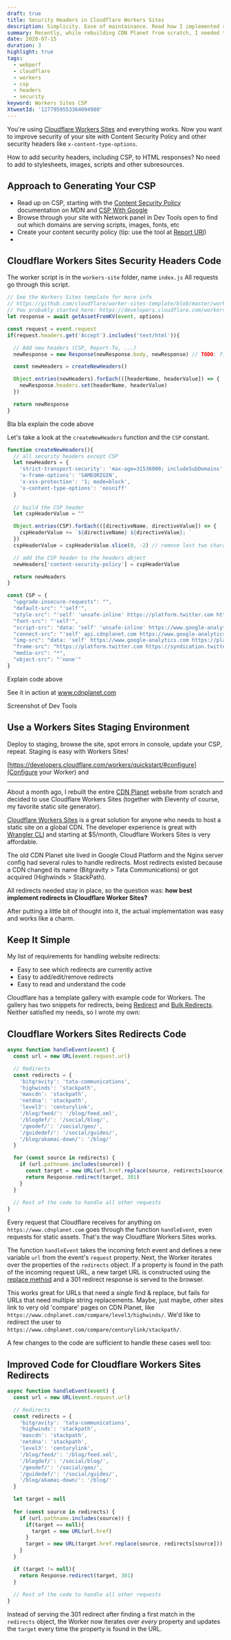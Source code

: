 ```yaml
---
draft: true
title: Security Headers in Cloudflare Workers Sites
description: Simplicity. Ease of maintainance. Read how I implemented redirects in Cloudflare Workers Sites for CDN Planet (code included!).
summary: Recently, while rebuilding CDN Planet from scratch, I needed to figure out how to handle page redirects in Cloudflare Workers Sites. Read how I did it and view the code I have running in production.
date: 2020-07-15
duration: 3
highlight: true
tags:
  - webperf
  - cloudflare
  - workers
  - csp
  - headers
  - security
keyword: Workers Sites CSP
XtweetId: '1277959553364094980'
---
```


You're using [Cloudflare Workers Sites](https://workers.cloudflare.com/sites) and everything works.
Now you want to improve security of your site with Content Security Policy and other security headers like `x-content-type-options`.

How to add security headers, including CSP, to HTML responses?
No need to add to stylesheets, images, scripts and other subresources.

## Approach to Generating Your CSP

- Read up on CSP, starting with the [Content Security Policy](https://developer.mozilla.org/en-US/docs/Web/HTTP/CSP) documentation on MDN and [CSP With Google](https://csp.withgoogle.com/docs/index.html)
- Browse through your site with Network panel in Dev Tools open to find out which domains are serving scripts, images, fonts, etc
- Create your content security policy (tip: use the tool at [Report URI](https://report-uri.com/home/generate))
- 
## Cloudflare Workers Sites Security Headers Code

The worker script is in the `workers-site` folder, name `index.js`
All requests go through this script.

``` js
// See the Workers Sites template for more info
// https://github.com/cloudflare/worker-sites-template/blob/master/workers-site/index.js
// You probably started here: https://developers.cloudflare.com/workers/sites/start-from-existing/
let response = await getAssetFromKV(event, options)

const request = event.request
if(request.headers.get('Accept').includes('text/html')){

  // Add new headers (CSP, Report-To, ...)
  newResponse = new Response(newResponse.body, newResponse) // TODO: fix this

  const newHeaders = createNewHeaders()

  Object.entries(newHeaders).forEach(([headerName, headerValue]) => {
    newResponse.headers.set(headerName, headerValue)
  })

  return newResponse
}

```

Bla bla explain the code above

Let's take a look at the `createNewHeaders` function and the `CSP` constant.

``` js
function createNewHeaders(){
  // all security headers except CSP
  let newHeaders = {
    'strict-transport-security': 'max-age=31536000; includeSubDomains',
    'x-frame-options': 'SAMEORIGIN',
    'x-xss-protection': '1; mode=block',
    'x-content-type-options': 'nosniff'
  }
  
  // build the CSP header
  let cspHeaderValue = ""

  Object.entries(CSP).forEach(([directiveName, directiveValue]) => {
    cspHeaderValue += `${directiveName} ${directiveValue}; `
  })
  cspHeaderValue = cspHeaderValue.slice(0, -2) // remove last two characters

  // add the CSP header to the headers object
  newHeaders['content-security-policy'] = cspHeaderValue

  return newHeaders
}

const CSP = {
  "upgrade-insecure-requests": "",
  "default-src": "'self'",
  "style-src": "'self' 'unsafe-inline' https://platform.twitter.com https://ton.twimg.com",
  "font-src": "'self'",
  "script-src": "data: 'self' 'unsafe-inline' https://www.google-analytics.com https://platform.twitter.com https://syndication.twitter.com https://cdn.syndication.twimg.com",
  "connect-src": "'self' api.cdnplanet.com https://www.google-analytics.com",
  "img-src": "data: 'self' https://www.google-analytics.com https://platform.twitter.com https://syndication.twitter.com *.twimg.com",
  "frame-src": "https://platform.twitter.com https://syndication.twitter.com",
  "media-src": "*",
  "object-src": "'none'"
}

```

Explain code above

See it in action at www.cdnplanet.com

Screenshot of Dev Tools

## Use a Workers Sites Staging Environment

Deploy to staging, browse the site, spot errors in console, update your CSP, repeat.
Staging is easy with Workers Sites!

[https://developers.cloudflare.com/workers/quickstart/#configure](Configure your Worker) and 

---

About a month ago, I rebuilt the entire [CDN Planet](https://www.cdnplanet.com/) website from scratch and decided to use Cloudflare Workers Sites (together with Eleventy of course, my favorite static site generator). 

[Cloudflare Workers Sites](https://workers.cloudflare.com/sites) is a great solution for anyone who needs to host a static site on a global CDN. The developer experience is great with [Wrangler CLI](https://developers.cloudflare.com/workers/tooling/wrangler) and starting at $5/month, Cloudflare Workers Sites is very affordable.

The old CDN Planet site lived in Google Cloud Platform and the Nginx server config had several rules to handle redirects. Most redirects existed because a CDN changed its name (Bitgravity &gt; Tata Communications) or got acquired (Highwinds &gt; StackPath).

All redirects needed stay in place, so the question was: **how best implement redirects in Cloudflare Worker Sites?**

After putting a little bit of thought into it, the actual implementation was easy and works like a charm.

## Keep It Simple

My list of requirements for handling website redirects:

- Easy to see which redirects are currently active
- Easy to add/edit/remove redirects
- Easy to read and understand the code

Cloudflare has a template gallery with example code for Workers. 
The gallery has two snippets for redirects, being [Redirect](https://developers.cloudflare.com/workers/templates/pages/redirect/) and [Bulk Redirects](https://developers.cloudflare.com/workers/templates/pages/bulk_redirects/). 
Neither satisfied my needs, so I wrote my own:

## Cloudflare Workers Sites Redirects Code

``` js
async function handleEvent(event) {
  const url = new URL(event.request.url)

  // Redirects
  const redirects = {
    'bitgravity': 'tata-communications',
    'highwinds': 'stackpath',
    'maxcdn': 'stackpath',
    'netdna': 'stackpath',
    'level3': 'centurylink',
    '/blog/feed/': '/blog/feed.xml',
    '/blogdef/': '/social/blog/',
    '/geodef/': '/social/geo/',
    '/guidedef/': '/social/guides/',
    '/blog/akamai-down/': '/blog/'
  }

  for (const source in redirects) {
    if (url.pathname.includes(source)) {
      const target = new URL(url.href.replace(source, redirects[source]))
      return Response.redirect(target, 301)
    }
  }
  
  // Rest of the code to handle all other requests
}
```

Every request that Cloudflare receives for anything on `https://www.cdnplanet.com` goes through the function `handleEvent`, even requests for static assets. That's the way Cloudflare Workers Sites works.

The function `handleEvent` takes the incoming fetch event and defines a new variable `url` from the event's `request` property. Next, the Worker iterates over the properties of the `redirects` object. 
If a property is found in the path of the incoming request URL, a new target URL is constructed using the [replace method](https://developer.mozilla.org/en-US/docs/Web/JavaScript/Reference/Global_Objects/String/replace) and a 301 redirect response is served to the browser.

This works great for URLs that need a _single_ find & replace, but fails for URLs that need multiple string replacements. Maybe, just maybe, other sites link to very old 'compare' pages on CDN Planet, like `https://www.cdnplanet.com/compare/level3/highwinds/`. We'd like to redirect the user to `https://www.cdnplanet.com/compare/centurylink/stackpath/`. 

A few changes to the code are sufficient to handle these cases well too:

## Improved Code for Cloudflare Workers Sites Redirects

``` js
async function handleEvent(event) {
  const url = new URL(event.request.url)

  // Redirects
  const redirects = {
    'bitgravity': 'tata-communications',
    'highwinds': 'stackpath',
    'maxcdn': 'stackpath',
    'netdna': 'stackpath',
    'level3': 'centurylink',
    '/blog/feed/': '/blog/feed.xml',
    '/blogdef/': '/social/blog/',
    '/geodef/': '/social/geo/',
    '/guidedef/': '/social/guides/',
    '/blog/akamai-down/': '/blog/'
  }

  let target = null
  
  for (const source in redirects) {
    if (url.pathname.includes(source)) {
      if(target == null){
        target = new URL(url.href)
      }
      target = new URL(target.href.replace(source, redirects[source]))
    }
  }

  if (target != null){
    return Response.redirect(target, 301)
  }
  
  // Rest of the code to handle all other requests
}
```

Instead of serving the 301 redirect after finding a first match in the `redirects` object, the Worker now iterates over _every_ property and updates the `target` every time the property is found in the URL.
